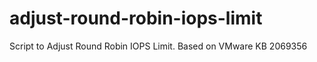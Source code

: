 # adjust-round-robin-iops-limit
Script to Adjust Round Robin IOPS Limit. Based on VMware KB 2069356
